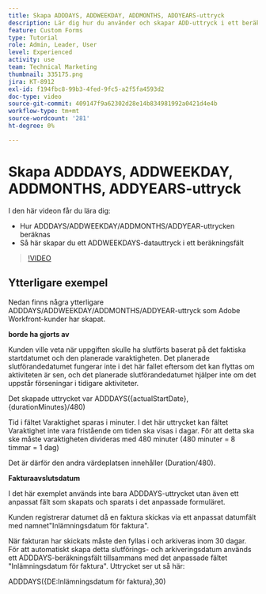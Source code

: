 ```yaml
---
title: Skapa ADDDAYS, ADDWEEKDAY, ADDMONTHS, ADDYEARS-uttryck
description: Lär dig hur du använder och skapar ADD-uttryck i ett beräkningsfält i Adobe [!DNL Workfront].
feature: Custom Forms
type: Tutorial
role: Admin, Leader, User
level: Experienced
activity: use
team: Technical Marketing
thumbnail: 335175.png
jira: KT-8912
exl-id: f194fbc8-99b3-4fed-9fc5-a2f5fa4593d2
doc-type: video
source-git-commit: 409147f9a62302d28e14b834981992a0421d4e4b
workflow-type: tm+mt
source-wordcount: '281'
ht-degree: 0%

---
```


# Skapa ADDDAYS, ADDWEEKDAY, ADDMONTHS, ADDYEARS-uttryck

I den här videon får du lära dig:

* Hur ADDDAYS/ADDWEEKDAY/ADDMONTHS/ADDYEAR-uttrycken beräknas
* Så här skapar du ett ADDWEEKDAYS-datauttryck i ett beräkningsfält

>[!VIDEO](https://video.tv.adobe.com/v/335175/?quality=12&learn=on)

## Ytterligare exempel

Nedan finns några ytterligare ADDDAYS/ADDWEEKDAY/ADDMONTHS/ADDYEAR-uttryck som Adobe Workfront-kunder har skapat.

**borde ha gjorts av**

Kunden ville veta när uppgiften skulle ha slutförts baserat på det faktiska startdatumet och den planerade varaktigheten. Det planerade slutförandedatumet fungerar inte i det här fallet eftersom det kan flyttas om aktiviteten är sen, och det planerade slutförandedatumet hjälper inte om det uppstår förseningar i tidigare aktiviteter.

Det skapade uttrycket var ADDDAYS({actualStartDate},{durationMinutes}/480)

Tid i fältet Varaktighet sparas i minuter. I det här uttrycket kan fältet Varaktighet inte vara fristående om tiden ska visas i dagar. För att detta ska ske måste varaktigheten divideras med 480 minuter (480 minuter = 8 timmar = 1 dag)

Det är därför den andra värdeplatsen innehåller (Duration/480).


**Fakturaavslutsdatum**

I det här exemplet används inte bara ADDDAYS-uttrycket utan även ett anpassat fält som skapats och sparats i det anpassade formuläret.

Kunden registrerar datumet då en faktura skickas via ett anpassat datumfält med namnet&quot;Inlämningsdatum för faktura&quot;.

När fakturan har skickats måste den fyllas i och arkiveras inom 30 dagar. För att automatiskt skapa detta slutförings- och arkiveringsdatum används ett ADDDAYS-beräkningsfält tillsammans med det anpassade fältet &quot;Inlämningsdatum för faktura&quot;. Uttrycket ser ut så här:

ADDDAYS({DE:Inlämningsdatum för faktura},30)
